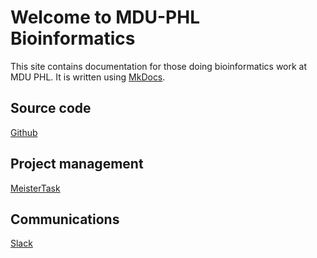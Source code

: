 # Welcome to MDU-PHL Bioinformatics

This site contains documentation for those doing bioinformatics work at MDU
PHL. It is written using [MkDocs](http://mkdocs.org/).

## Source code

[Github](https://github.com/MDU-PHL)

## Project management

[MeisterTask](https://www.meistertask.com/app/project/tvUk2Mhs/)

## Communications

[Slack](https://mduphl.slack.com/)


